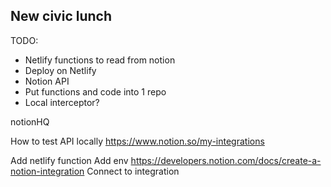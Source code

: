 ## New civic lunch

TODO:
- Netlify functions to read from notion
- Deploy on Netlify
- Notion API
- Put functions and code into 1 repo
- Local interceptor?


notionHQ

How to test API locally
https://www.notion.so/my-integrations

Add netlify function
Add env
https://developers.notion.com/docs/create-a-notion-integration
Connect to integration